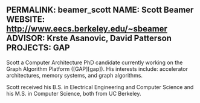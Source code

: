 PERMALINK: beamer_scott
NAME: Scott Beamer
WEBSITE: http://www.eecs.berkeley.edu/~sbeamer
ADVISOR: Krste Asanovic, David Patterson
PROJECTS: GAP
------
Scott a Computer Architecture PhD candidate currently working on the Graph Algorithm Platform ([GAP][gap]). His interests include: accelerator architectures, memory systems, and graph algorithms.

Scott received his B.S. in Electrical Engineering and Computer Science and his M.S. in Computer Science, both from UC Berkeley.
